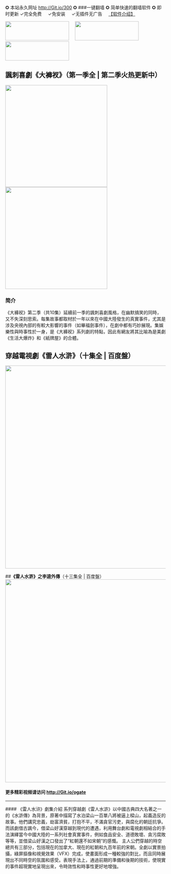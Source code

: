 ✪ 本站永久网址 http://Git.io/300 ✪
###一键翻墙 ✪ 简单快速的翻墙软件 ✪ 即时更新
✓完全免费 &nbsp;&nbsp;&nbsp; ✓免安装  &nbsp;&nbsp;&nbsp;  ✓无插件无广告  &nbsp;&nbsp;&nbsp;   [【软件介绍】](https://github.com/newrealmspromo/shows/issues/1)

<a href="http://git.io/HNvvvQ"><img src="https://cloud.githubusercontent.com/assets/13546896/8962834/542bc3b2-35f7-11e5-8cd8-d275cecec187.jpg" width="200"  height="60"></a>
<a href="http://git.io/2S1IBQ" target="_blank"><img src="https://cloud.githubusercontent.com/assets/13546896/8963614/a7cea12a-35fb-11e5-8285-2c052e5ea386.jpg" width="200"  height="60"  hspace= 15></a>
<a href="https://git.io/fgp" target="_blank"><img src="https://cloud.githubusercontent.com/assets/13546896/8962833/542b236c-35f7-11e5-9b6b-5ecef4e6a46e.jpg" width="200"  height="60" ></a></p>
## **諷刺喜劇《大褲衩》**（第一季全 | 第二季火热更新中）
<a href="http://pan.baidu.com/s/1sk3vh9N" target="_blank"><img src="https://cloud.githubusercontent.com/assets/17208008/14187211/ed0f89e6-f74f-11e5-92bc-f0a970ee0d88.jpg" width="320"></a>
<a href="https://mega.nz/#F!9B5kUBaB!6ic8m83veuM5BQIwYfjQhg" target="_blank"><img src="https://cloud.githubusercontent.com/assets/17208008/14187210/ec334774-f74f-11e5-8af2-33ef3917d16b.jpg" width="320"></a>
### 简介
《大褲衩》第二季（共10集）延續前一季的諷刺喜劇風格，在幽默搞笑的同時，又不失深刻思索。每集故事都取材於一年以來在中國大陸發生的真實事件，尤其是涉及央視內部的有較大影響的事件（如畢福劍事件），在劇中都有巧妙展現。集娛樂性與時事性於一身，是《大褲衩》系列劇的特點，因此有網友將其比喻為是美劇《生活大爆炸》和《紙牌屋》的合體。

## **穿越電視劇《雷人水滸》**（十集全 | 百度盤）
<a href="http://pan.baidu.com/s/1RY426" target="_blank"><img src="https://cloud.githubusercontent.com/assets/13546896/13035210/5787fb84-d318-11e5-9ca7-53fc251cd15d.jpg" width="637"></a>

##**《雷人水滸》之李逵外傳**（十三集全 | 百度盤）
<a href="http://pan.baidu.com/s/1mhtUfwO" target="_blank"><img src="https://cloud.githubusercontent.com/assets/13546896/13035223/8d08cd9c-d318-11e5-90b1-d59f903d271b.jpg" width="637"></a>
#### 更多精彩视频请访问 http://Git.io/ogate
<hr></hr>
#### 《雷人水浒》劇集介紹
系列穿越劇《雷人水滸》以中國古典四大名著之一的《水滸傳》為背景，原著中描寫了水泊梁山一百單八將被逼上樑山，起義造反的故事。他們講究忠義，劫富濟貧，打抱不平，不滿貪官污吏，與腐化的朝廷抗爭。  而該劇借古諷今，借梁山好漢穿越到現代的遭遇，利用舞台劇和電視劇相結合的手法演繹當今中國大陸的一系列社會真實事件，例如食品安全、道德敗壞、貪污腐敗等等，並借梁山好漢之口發出了“紅朝還不如宋朝”的感慨。  主人公們穿越的時空總共有三部分，包括現在的加拿大、現在的紅朝和九百年前的宋朝。全劇以實景拍攝，綠屏摳像和視覺效果（VFX）完成，使畫面形成一種較強的對比，而且同時展現出不同時空的氛圍和感受。表現手法上，通過前期的準備和後期的技術，使現實的事件超現實地呈現出來，令時效性和時事性更好地增強。
